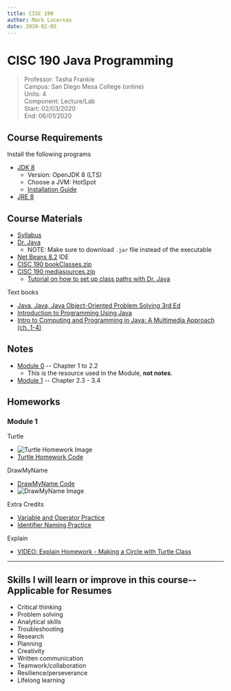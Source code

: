 ```yaml
---
title: CISC 190
author: Mark Lucernas
date: 2020-02-05
---
```


# CISC 190 Java Programming
> Professor: Tasha Frankie<br>
> Campus: San Diego Mesa College (online)<br>
> Units: 4<br>
> Component: Lecture/Lab<br>
> Start: 02/03/2020<br>
> End: 06/01/2020<br>

## Course Requirements

Install the following programs

  * [JDK 8](https:/adoptopenjdk.net/)
    - Version: OpenJDK 8 (LTS)
    - Choose a JVM: HotSpot
    - [Installation Guide](file:../../../files/spring-2020/CISC-190/openJDKInstallationGuide.pdf)
  * [JRE 8](https:/www.java.com/en/download/)

## Course Materials

  * [Syllabus](file:../../../files/spring-2020/CISC-190/cisc-190_syllabus.pdf)
  * [Dr. Java](http:/www.drjava.org/)
    - NOTE: Make sure to download `.jar` file instead of the executable
  * [Net Beans 8.2](https:/netbeans.org/downloads/8.2/) IDE
  * [CISC 190 bookClasses.zip](https:/sdccd.instructure.com/courses/2376907/modules/items/39304903)
  * [CISC 190 mediasources.zip](https:/sdccd.instructure.com/courses/2376907/modules/items/39304904)
    - [Tutorial on how to set up class paths with Dr. Java](https:/www.youtube.com/watch?v=AxRCoRMpPy4)

Text books

  * [Java, Java, Java Object-Oriented Problem Solving 3rd Ed](file:../../../files/spring-2020/CISC-190/java_book_objectOrientedProblemSolving.pdf)
  * [Introduction to Programming Using Java](file:../../../files/spring-2020/CISC-190/java_book_introToProgramming.pdf)
  * [Intro to Computing and Programming in Java: A Multimedia Approach (ch. 1-4)](file:../../../files/spring-2020/CISC-190/java_book_mediaComp_ch1-4.pdf)

## Notes

  * [Module 0](file:../../../files/spring-2020/CISC-190/java_book_mediaComp_ch1-4.pdf) -- Chapter 1 to 2.2
    - This is the resource used in the Module, **not notes**.
  * [Module 1](notes/m-1) -- Chapter 2.3 - 3.4

## Homeworks

### Module 1

Turtle

  * ![Turtle Homework Image](file:../../../files/spring-2020/CISC-190/module-1/turtleHomework.png)
  * [Turtle Homework Code](vfile:../../../files/spring-2020/CISC-190/module-1/MyTurtleTest.java)

DrawMyName

  * [DrawMyName Code](vfile:../../../files/spring-2020/CISC-190/module-1/DrawMark.java)
  * ![DrawMyName Image](file:../../../files/spring-2020/CISC-190/module-1/drawMark.png)

Extra Credits

  * [Variable and Operator Practice](vfile:../../../files/spring-2020/CISC-190/module-1/VariableAndOperatorPractice.java)
  * [Identifier Naming Practice](vfile:../../../files/spring-2020/CISC-190/module-1/IdentifierNamingPractice.txt)

Explain

  * [VIDEO: Explain Homework - Making a Circle with Turtle Class](file:../../../files/spring-2020/CISC-190/module-1/m-1_makingCircleWithTurtleClass.mp4)

---
## Skills I will learn or improve in this course--Applicable for Resumes

  * Critical thinking
  * Problem solving
  * Analytical skills
  * Troubleshooting
  * Research
  * Planning
  * Creativity
  * Written communication
  * Teamwork/collaboration
  * Resilience/perseverance
  * Lifelong learning

